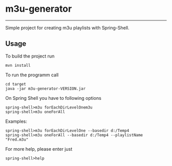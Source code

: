 # m3u-generator #
-----------------
Simple project for creating m3u playlists with Spring-Shell.

## Usage ##

To build the project run

    mvn install

To run the programm call

    cd target
    java -jar m3u-generator-VERSION.jar

On Spring Shell you have to following options

    spring-shell>m3u forEachDirLevelOnem3u
    spring-shell>m3u oneForAll
    
Examples:

    spring-shell>m3u forEachDirLevelOne --basedir d:/Temp4
    spring-shell>m3u oneForAll --basedir d:/Temp4 --playlistName "Fred.m3u"

For more help, please enter just

    spring-shell>help